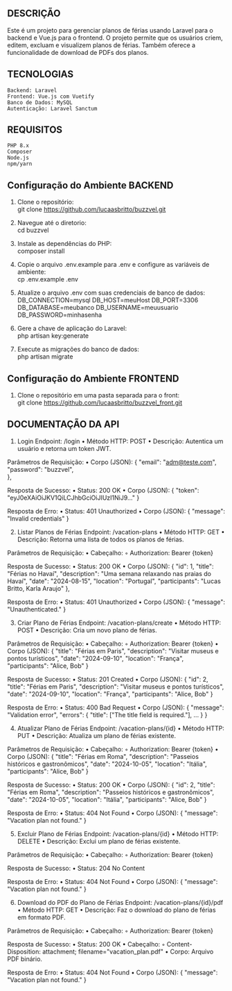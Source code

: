 ## DESCRIÇÃO
Este é um projeto para gerenciar planos de férias usando Laravel para o backend e Vue.js para o frontend. O projeto permite que os usuários criem, editem, excluam e visualizem planos de férias. Também oferece a funcionalidade de download de PDFs dos planos.

## TECNOLOGIAS
    Backend: Laravel
    Frontend: Vue.js com Vuetify
    Banco de Dados: MySQL
    Autenticação: Laravel Sanctum

## REQUISITOS
    PHP 8.x
    Composer
    Node.js
    npm/yarn


## Configuração do Ambiente BACKEND

 1. Clone o repositório:   
        git clone https://github.com/lucaasbritto/buzzvel.git

 2. Navegue até o diretorio:    
        cd buzzvel

 3. Instale as dependências do PHP:    
        composer install

 4. Copie o arquivo .env.example para .env e configure as variáveis de ambiente:    
        cp .env.example .env

 5. Atualize o arquivo .env com suas credenciais de banco de dados:    
        DB_CONNECTION=mysql
        DB_HOST=meuHost
        DB_PORT=3306
        DB_DATABASE=meubanco
        DB_USERNAME=meuusuario
        DB_PASSWORD=minhasenha

 6. Gere a chave de aplicação do Laravel:    
       php artisan key:generate

 7. Execute as migrações do banco de dados:    
       php artisan migrate


## Configuração do Ambiente FRONTEND

1. Clone o repositório em uma pasta separada para o front:   
        git clone https://github.com/lucaasbritto/buzzvel_front.git




## DOCUMENTAÇÃO DA API


1. Login
Endpoint: /login
    • Método HTTP: POST
    • Descrição: Autentica um usuário e retorna um token JWT.

Parâmetros de Requisição:
    • Corpo (JSON):	
         {
              "email": "adm@teste.com",
              "password": "buzzvel",        
          },

Resposta de Sucesso:
    • Status: 200 OK
    • Corpo (JSON):
      { "token": "eyJ0eXAiOiJKV1QiLCJhbGciOiJIUzI1NiJ9..." } 

Resposta de Erro:
    • Status: 401 Unauthorized
    • Corpo (JSON):
      { "message": "Invalid credentials" } 



2. Listar Planos de Férias
Endpoint: /vacation-plans
    • Método HTTP: GET
    • Descrição: Retorna uma lista de todos os planos de férias.

Parâmetros de Requisição:
    • Cabeçalho:
        ◦ Authorization: Bearer {token}

Resposta de Sucesso:
    • Status: 200 OK
    • Corpo (JSON):
          {
              "id": 1,
              "title": "Férias no Havaí",
              "description": "Uma semana relaxando nas praias do Havaí",
              "date": "2024-08-15",
              "location": "Portugal",
              "participants": "Lucas Britto, Karla Araujo"
          },
      
Resposta de Erro:
    • Status: 401 Unauthorized
    • Corpo (JSON):
      {
          "message": "Unauthenticated."
      }


3. Criar Plano de Férias
Endpoint: /vacation-plans/create
    • Método HTTP: POST
    • Descrição: Cria um novo plano de férias.

Parâmetros de Requisição:
    • Cabeçalho:
        ◦ Authorization: Bearer {token}
    • Corpo (JSON):
      {
          "title": "Férias em Paris",
          "description": "Visitar museus e pontos turísticos",
          "date": "2024-09-10",
          "location": "França",
          "participants": "Alice, Bob"
      }

Resposta de Sucesso:
    • Status: 201 Created
    • Corpo (JSON):
      {
          "id": 2,
          "title": "Férias em Paris",
          "description": "Visitar museus e pontos turísticos",
          "date": "2024-09-10",
          "location": "França",
          "participants": "Alice, Bob"
      }

Resposta de Erro:
    • Status: 400 Bad Request
    • Corpo (JSON):
      {
          "message": "Validation error",
          "errors": {
              "title": ["The title field is required."],
              ...
          }
      }


4. Atualizar Plano de Férias
Endpoint: /vacation-plans/{id}
    • Método HTTP: PUT
    • Descrição: Atualiza um plano de férias existente.

Parâmetros de Requisição:
    • Cabeçalho:
        ◦ Authorization: Bearer {token}
    • Corpo (JSON):
      {
          "title": "Férias em Roma",
          "description": "Passeios históricos e gastronômicos",
          "date": "2024-10-05",
          "location": "Itália",
          "participants": "Alice, Bob"
      }

Resposta de Sucesso:
    • Status: 200 OK
    • Corpo (JSON):
      {
          "id": 2,
          "title": "Férias em Roma",
          "description": "Passeios históricos e gastronômicos",
          "date": "2024-10-05",
          "location": "Itália",
          "participants": "Alice, Bob"
      }

Resposta de Erro:
    • Status: 404 Not Found
    • Corpo (JSON):
      {
          "message": "Vacation plan not found."
      }


5. Excluir Plano de Férias
Endpoint: /vacation-plans/{id}
    • Método HTTP: DELETE
    • Descrição: Exclui um plano de férias existente.

Parâmetros de Requisição:
    • Cabeçalho:
        ◦ Authorization: Bearer {token}

Resposta de Sucesso:
    • Status: 204 No Content

Resposta de Erro:
    • Status: 404 Not Found
    • Corpo (JSON):
      {
          "message": "Vacation plan not found."
      }


6. Download do PDF do Plano de Férias
Endpoint: /vacation-plans/{id}/pdf
    • Método HTTP: GET
    • Descrição: Faz o download do plano de férias em formato PDF.

Parâmetros de Requisição:
    • Cabeçalho:
        ◦ Authorization: Bearer {token}

Resposta de Sucesso:
    • Status: 200 OK
    • Cabeçalho:
        ◦ Content-Disposition: attachment; filename="vacation_plan.pdf"
    • Corpo: Arquivo PDF binário.
    
Resposta de Erro:
    • Status: 404 Not Found
    • Corpo (JSON):
      {
          "message": "Vacation plan not found."
      }